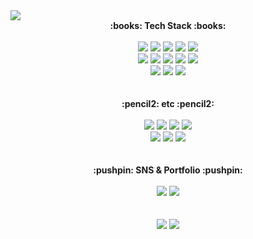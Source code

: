 <img src="https://capsule-render.vercel.app/api?type=waving&color=auto&height=120&section=header&text=Ingseo's Github!&fontSize=70" />
<div align="center">
  <b>:books: Tech Stack :books:</b>
  <br></br>
  <div>
    <img src="https://img.shields.io/badge/HTML5-E34F26?style=flat&logo=HTML5&logoColor=white" />
    <img src="https://img.shields.io/badge/CSS3-1572B6?style=flat&logo=CSS3&logoColor=white" />
    <img src="https://img.shields.io/badge/JavaScript-F7DF1E?style=flat&logo=JavaScript&logoColor=white" />
    <img src="https://img.shields.io/badge/jQuery-0769AD?style=flat&logo=jquery&logoColor=white" />
    <img src="https://img.shields.io/badge/Bootstrap-7952B3?style=flat&logo=Bootstrap&logoColor=white" />
  <div>
  <div>
    <img src="https://img.shields.io/badge/React-61DAFB?style=flat&logo=React&logoColor=white" />
    <img src="https://img.shields.io/badge/Sass-CC6699?style=flat&logo=Sass&logoColor=white" />
    <img src="https://img.shields.io/badge/Git-F05032?style=flat&logo=Git&logoColor=white" />
    <img src="https://img.shields.io/badge/GitHub-181717?style=flat&logo=GitHub&logoColor=white" />
    <img src="https://img.shields.io/badge/Sourcetree-0052CC?style=flat&logo=Sourcetree&logoColor=white" />
  <div>
  <div>
    <img src="https://img.shields.io/badge/Node.js-339933?style=flat&logo=Nodedotjs&logoColor=white" />
    <img src="https://img.shields.io/badge/Firebase-FFCA28?style=flat&logo=Firebase&logoColor=white" />
    <img src="https://img.shields.io/badge/Mongodb-47A248?style=flat&logo=Mongodb&logoColor=white" />
  <div>
</div>
<br></br>
<div align="center">
  <b>:pencil2: etc :pencil2:</b>
  <br></br>
  <div>
    <img src="https://img.shields.io/badge/Photoshop-31A8FF?style=flat&logo=AdobePhotoshop&logoColor=white" />
    <img src="https://img.shields.io/badge/Illustrator-FF9A00?style=flat&logo=AdobeIllustrator&logoColor=white" />
    <img src="https://img.shields.io/badge/AdobeXD-FF61F6?style=flat&logo=AdobeXD&logoColor=white" />
    <img src="https://img.shields.io/badge/Figma-F24E1E?style=flat&logo=figma&logoColor=white" />
  <div>
  <div>
    <img src="https://img.shields.io/badge/PowerPoint-B7472A?style=flat&logo=microsoftpowerpoint&logoColor=white" />
    <img src="https://img.shields.io/badge/Excel-217346?style=flat&logo=microsoftexcel&logoColor=white" />
    <img src="https://img.shields.io/badge/Word-2B579A?style=flat&logo=microsoftword&logoColor=white" />
  <div>
</div>
<br></br>
<div align="center">
  <b>:pushpin: SNS & Portfolio :pushpin:</b>
  <br></br>
  <div>
    <a href="https://ingseo.notion.site/a614b41638b04c7da2191429b1cb6995?v=a2b364dcf694451e93f960ec5985c0d6"><img src="https://img.shields.io/badge/Notion-000000?style=flat&logo=Notion&logoColor=white" /></a>
    <a href="matilto:hey.inseo37@gmail.com"><img src="https://img.shields.io/badge/Email-EA4335?style=flat&logo=gmail&logoColor=white" /></a>
  </div>
</div>
<br></br>
<img src="https://github-readme-stats.vercel.app/api/top-langs/?username=ingseo&layout=compact">
<img src="https://github-readme-stats.vercel.app/api?username=ingseo&show_icons=true">
